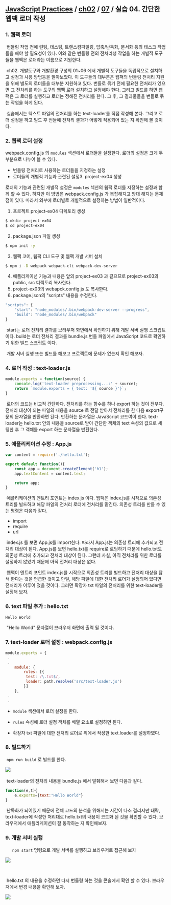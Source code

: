 ## [JavaScript Practices](https://github.com/kickscar-javascript/basic-practices) / [ch02](https://github.com/kickscar-javascript/basic-practices/tree/master/ch02) / [07](https://github.com/kickscar-javascript/basic-practices/tree/master/ch02/07) / 실습 04. 간단한 웹팩 로더 작성


### 1. 웹팩 로더

   ​	번들링 작업 전에 린팅, 테스팅, 트랜스컴파일링, 압축/난독화, 문서화 등의 태스크 작업들을 해야 할 필요성이 있다. 이와 같은 번들링 전의 전처리성 작업을 하는 개별적 도구들을 웹팩은 로더라는 이름으로 지원한다.

   ​	ch02. 개발도구와 개발환경 구성의 01~06 에서 개별적 도구들을 독립적으로 설치하고 설정과 사용 방법등을 알아보았다. 이 도구들의 대부분은 웹팩의 번들링 전처리 지원을 위해 별도의 로더들을 대부분 지원하고 있다. 번들로 묶기 전에 필요한 전처리가 있으면 그 전처리를 하는 도구의 웹팩 로더 설치하고 설정해야 한다. 그리고 빌드를 하면 웹팩은 그 로더를 실행하고 로더는 정해진 전처리를 한다. 그 후, 그 결과물들을 번들로 묶는 작업을 하게 된다.

   ​	실습에서는 텍스트 파일의 전처리를 하는 text-loader를 직접 작성해 본다. 그리고 로더 설정을 하고 빌드 후 번들에 전처리 결과가 어떻게 적용되어 있는 지 확인해 볼 것이다.

### 2. 웹팩 로더 설정

   webpack.config.js 의 `modules` 섹션에서 로더들을 설정한다. 로더의 설정은 크게 두 부분으로 나누어 볼 수 있다.

- 번들링 전처리로 사용하는 로더들을 지정하는 설정
- 로더들의 개별적 기능과 관련된 설정3. project-ex04 생성

로더의 기능과 관련된 개별적 설정은 `modules` 섹션의 웹팩 로더를 지정하는 설정과 함께 할 수 있다. 하지만 이 방법은  webpack.config.js 가 복잡해지고 방대 해지는 문제점이 있다. 따라서 외부에 로더별로 개별적으로 설정하는 방법이 일반적이다.

1. 프로젝트 project-ex04 디렉토리 생성

```bash
$ mkdir project-ex04
$ cd project-ex04
```

2. package.json 파일 생성

```bash
$ npm init -y
```

3. 웹팩 코어, 웹팩 CLI 도구 및  웹팩 개발 서버 설치

```bash
$ npm i -D webpack webpack-cli webpack-dev-server
```

4. 애플리케이션 기능과 내용은 앞의 project-ex03 과 같으므로 project-ex03의 public, src 디렉토리 복사한다.
5. project-ex03의 webapck.config.js 도 복사한다.
6. package.json의 "scripts" 내용을 수정한다.

```javascript
"scripts": {
    "start": "node_modules/.bin/webpack-dev-server --progress",
  	"build": "node_modules/.bin/webpack"
}
```

​	start는 로더 전처리 결과를 브라우저 화면에서 확인하기 위해 개발 서버 실행 스크립트 이다. build는 로더 전처리 결과를 bundle.js 번들 파일에서 JavaScript 코드로 확인하기 위한 빌드 스크립트 이다.

​	개발 서버 실행 또는 빌드를 해보고 프로젝트에 문제가 없는지 확인 해보자.

### 4. 로더 작성 : text-loader.js

   ```javascript
   module.exports = function(source) {
       console.log('text-loader preprocessing...:' + source);
       return `module.exports = { text: '${ source }'}`;
   }
   ```

​	로더의 코드는 비교적 간단하다. 전처리를 하는 함수를 하나 export 하는 것이 전부다. 전처리 대상이 되는 파일의 내용을 source 로 전달 받아서 전처리를 한 다음 export구문의 문자열을 반환하면 된다. 반환하는 문자열은 JavaScript 코드여야 한다. text-loader는 hello.txt 안의 내용을 source로 받아 간단한 객체의 text 속성의 값으로 세팅한 후 그 객체를 export 하는 문자열을 반환한다. 

### 5. 애플리케이션 수정 : App.js

   ```javascript
   var content = require('./hello.txt');
   
   export default function(){
       const app = document.createElement('h1');
       app.textContent = content.text;
   
       return app;
   }
   ```

​	애플리케이션의 엔트리 포인트는 index.js 이다.  웹팩은 index.js를 시작으로 의존성 트리를 빌드하고 해당 파일의 전처리 로더에 전처리를 맡긴다. 의존성 트리를 만들 수 있는 명령은 다음과 같다.

- import
- require
- url

​	index.js 를 보면 App.js를 import한다. 따라서 App.js는 의존성 트리에 추가되고 전처리 대상이 된다. App.js를 보면 hello.txt를 require로 로딩하기 때문에 hello.txt도 의존성 트리에 추가되고 전처리 대상이 된다. 그런데 사실, 아직 전처리를 위한 로더를 설정하지 않았기 때문에 아직 전처리 대상은 없다.

​	웹팩이 엔트리 포인트 index.js를 시작으로 의존성 트리를 빌드하고 전처리 대상을 탐색 한다는 것을 언급한 것이고 만일, 해당 파일에 대한 전처리 로더가 설정되어 있다면 전처리가 이루어 졌을 것이다. 그러면 확장자 txt 파일의 전처리를 위한 text-loader를 설정해 보자.  

### 6. text 파일 추가 : hello.txt

   ```text
   Hello World
   ```

​	"Hello World" 문자열이 브라우저 화면에 출력 될 것이다.

### 7. text-loader 로더 설정 : webpack.config.js

   ```javascript
   module.exports = {
   	.
   	.
       module: {
           rules: [{
           	test: /\.txt$/,
           	loader: path.resolve('src/text-loader.js')
           }]
       },
   	.
   	.
   ```

   - `module` 섹션에서 로더 설정을 한다.

   - `rules` 속성에 로더 설정 객체를 배열 요소로 설정하면 된다.
   - 확장자 txt 파일에 대한 전처리 로더로 위에서 작성한 text.loader를 설정하였다.

### 8. 빌드하기

​	`npm run build` 로 빌드를 한다.

​	<img src="http://image.kickscar.me:8080/markdown/javascript-practices/ch02-0726.png" /> 

​	text-loader의 전처리 내용을  bundle.js 에서 발췌해서 보면 다음과 같다.

```javascript
function(e,t){
	e.exports={text:"Hello World"}
}
```

​	난독화가 되어있기 때문에 전체 코드의 분석을 위해서는 시간이 다소 걸리지만 대략, text-loader에 작성한 처리대로  hello.txt의 내용이 코드화 된 것을 확인할 수 있다. 브라우저에서 애플리케이션이 잘 동작하는 지 확인해보자. 

### 9. 개발 서버 실행

`	npm start` 명령으로 개발 서버를 실행하고 브라우저로 접근해 보자

<img src="http://image.kickscar.me:8080/markdown/javascript-practices/ch02-0714.png" />

​	

​	hello.txt 의 내용을 수정하면 다시 번들링 하는 것을 콘솔에서 확인 할 수 있다. 브라우저에서 변경 내용을 확인해 보자.

<img src="http://image.kickscar.me:8080/markdown/javascript-practices/ch02-0727.png" />